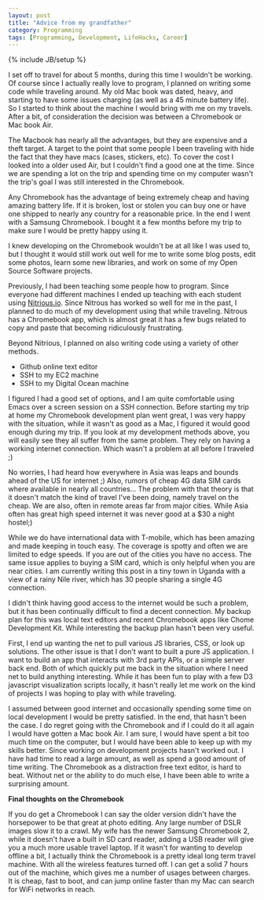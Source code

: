 ```yaml
---
layout: post
title: "Advice from my grandfather"
category: Programming
tags: [Programming, Development, LifeHacks, Career]
---
```

{% include JB/setup %}

I set off to travel for about 5 months, during this time I wouldn't be working. Of course since I actually really love to program, I planned on writing some code while traveling around. My old Mac book was dated, heavy, and starting to have some issues charging (as well as a 45 minute battery life). So I started to think about the machine I would bring with me on my travels. After a bit, of consideration the decision was between a Chromebook or Mac book Air.

The Macbook has nearly all the advantages, but they are expensive and a theft target. A target to the point that some people I been traveling with hide the fact that they have macs (cases, stickers, etc). To cover the cost I looked into a older used Air, but I couldn't find a good one at the time. Since we are spending a lot on the trip and spending time on my computer wasn't the trip's goal I was still interested in the Chromebook.

Any Chromebook has the advantage of being extremely cheap and having amazing battery life. If it is broken, lost or stolen you can buy one or have one shipped to nearly any country for a reasonable price. In the end I went with a Samsung Chromebook. I bought it a few months before my trip to make sure I would be pretty happy using it.

I knew developing on the Chromebook wouldn't be at all like I was used to, but I thought it would still work out well for me to write some blog posts, edit some photos, learn some new libraries, and work on some of my Open Source Software projects.

Previously, I had been teaching some people how to program. Since everyone had different machines I ended up teaching with each student using [Nitrious.io](https://www.nitrous.io/). Since Nitrous has worked so well for me in the past, I planned to do much of my development using that while traveling. Nitrous has a Chromebook app, which is almost great it has a few bugs related to copy and paste that becoming ridiculously frustrating. 

Beyond Nitrious, I planned on also writing code using a variety of other methods.


* Github online text editor
* SSH to my EC2 machine
* SSH to my Digital Ocean machine

I figured I had a good set of options, and I am quite comfortable using Emacs over a screen session on a SSH connection. Before starting my trip at home my Chromebook development plan went great, I was very happy with the situation, while it wasn't as good as a Mac, I figured it would good enough during my trip. If you look at my development methods above, you will easily see they all suffer from the same problem. They rely on having a working internet connection. Which wasn't a problem at all before I traveled ;)

No worries, I had heard how everywhere in Asia was leaps and bounds ahead of the US for internet ;) Also, rumors of cheap 4G data SIM cards where available in nearly all countries... The problem with that theory is that it doesn't match the kind of travel I've been doing, namely travel on the cheap. We are also, often in remote areas far from major cities. While Asia often has great high speed internet it was never good at a $30 a night hostel;)

While we do have international data with T-mobile, which has been amazing and made keeping in touch easy. The coverage is spotty and often we are limited to edge speeds. If you are out of the cities you have no access. The same issue applies to buying a SIM card, which is only helpful when you are near cities. I am currently writing this post in a tiny town in Uganda with a view of a rainy Nile river, which has 30 people sharing a single 4G connection.

I didn't think having good access to the internet would be such a problem, but it has been continually difficult to find a decent connection. My backup plan for this was local text editors and recent Chromebook apps like Chome Development Kit. While interesting the backup plan hasn't been very useful.

First, I end up wanting the net to pull various JS libraries, CSS, or look up solutions. The other issue is that I don't want to built a pure JS application. I want to build an app that interacts with 3rd party APIs, or a simple server back end. Both of which quickly put me back in the situation where I need net to build anything interesting. While it has been fun to play with a few D3 javascript visualization scripts locally, it hasn't really let me work on the kind of projects I was hoping to play with while traveling.

I assumed between good internet and occasionally spending some time on local development I would be pretty satisfied. In the end, that hasn't been the case. I do regret going with the Chromebook and if I could do it all again I would have gotten a Mac book Air. I am sure, I would have spent a bit too much time on the computer, but I would have been able to keep up with my skills better. Since working on development projects hasn't worked out. I have had time to read a large amount, as well as spend a good amount of time writing. The Chromebook as a distraction free text editor, is hard to beat. Without net or the ability to do much else, I have been able to write a surprising amount.

__Final thoughts on the Chromebook__

If you do get a Chromebook I can say the older version didn't have the horsepower to be that great at photo editing. Any large number of DSLR images slow it to a crawl. My wife has the newer Samsung Chromebook 2, while it doesn't have a built in SD card reader, adding a USB reader will give you a much more usable travel laptop. If it wasn't for wanting to develop offline a bit, I actually think the Chromebook is a pretty ideal long term travel machine. With all the wireless features turned off. I can get a solid 7 hours out of the machine, which gives me a number of usages between charges. It is cheap, fast to boot, and can jump online faster than my Mac can search for WiFi networks in reach.
